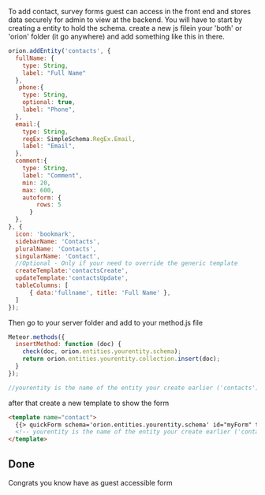 To add contact, survey forms guest can access in the front end and stores data securely for admin to view at the backend. You will have to start by creating a entity to hold the schema. create a new js filein your 'both' or 'orion' folder (it go anywhere) and add something like this in there. 

```js
orion.addEntity('contacts', {
  fullName: {
    type: String,
    label: "Full Name"
  },
   phone:{
    type: String,
    optional: true,
    label: "Phone",
  },
  email:{
    type: String,
    regEx: SimpleSchema.RegEx.Email,
    label: "Email",
  },
  comment:{
    type: String,
    label: "Comment",
    min: 20,
    max: 600,
    autoform: {
        rows: 5
      }
  },
}, {
  icon: 'bookmark',
  sidebarName: 'Contacts',
  pluralName: 'Contacts',
  singularName: 'Contact',
  //Optional - Only if your need to override the generic template
  createTemplate:'contactsCreate',
  updateTemplate:'contactsUpdate',
  tableColumns: [
      { data:'fullname', title: 'Full Name' },
  ]
});

```

Then go to your server folder and add to your method.js file
```js
Meteor.methods({
  insertMethod: function (doc) {
    check(doc, orion.entities.yourentity.schema);
    return orion.entities.yourentity.collection.insert(doc);
  }
});

//yourentity is the name of the entity your create earlier ('contacts')
```

after that create a new template to show the form
```html
<template name="contact">
  {{> quickForm schema='orion.entities.yourentity.schema' id="myForm" type="method" meteormethod="insertMethod" }}
  <!-- yourentity is the name of the entity your create earlier ('contacts') -->
</template>
```

## Done
Congrats you know have as guest accessible form
